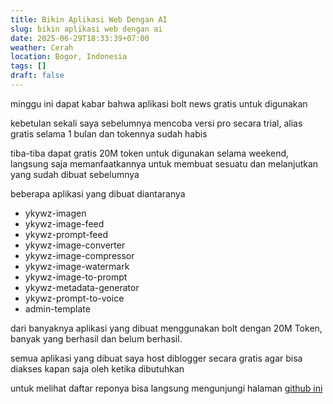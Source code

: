 ```yaml
---
title: Bikin Aplikasi Web Dengan AI
slug: bikin aplikasi web dengan ai
date: 2025-06-29T18:33:39+07:00
weather: Cerah
location: Bogor, Indonesia
tags: []
draft: false
---
```


minggu ini dapat kabar bahwa aplikasi bolt news gratis untuk digunakan

kebetulan sekali saya sebelumnya mencoba versi pro secara trial, alias gratis selama 1 bulan dan tokennya sudah habis

tiba-tiba dapat gratis 20M token untuk digunakan selama weekend, langsung saja memanfaatkannya untuk membuat sesuatu dan melanjutkan yang sudah dibuat sebelumnya

beberapa aplikasi yang dibuat diantaranya
- ykywz-imagen
- ykywz-image-feed
- ykywz-prompt-feed
- ykywz-image-converter
- ykywz-image-compressor
- ykywz-image-watermark
- ykywz-image-to-prompt
- ykywz-metadata-generator
- ykywz-prompt-to-voice
- admin-template

dari banyaknya aplikasi yang dibuat menggunakan bolt dengan 20M Token, banyak yang berhasil dan belum berhasil.

semua aplikasi yang dibuat saya host diblogger secara gratis agar bisa diakses kapan saja oleh ketika dibutuhkan

untuk melihat daftar reponya bisa langsung mengunjungi halaman [github ini](https://github.com/ykywz-website/)